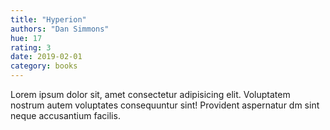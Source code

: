 ```yaml
---
title: "Hyperion"
authors: "Dan Simmons"
hue: 17
rating: 3
date: 2019-02-01
category: books
---
```


Lorem ipsum dolor sit, amet consectetur adipisicing elit. Voluptatem nostrum autem voluptates consequuntur sint! Provident aspernatur dm sint neque accusantium facilis.